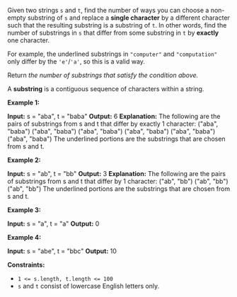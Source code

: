 
Given two strings  `s`  and  `t`, find the number of ways you can choose a non-empty substring of  `s`  and replace a  **single character**  by a different character such that the resulting substring is a substring of  `t`. In other words, find the number of substrings in  `s`  that differ from some substring in  `t`  by  **exactly**  one character.

For example, the underlined substrings in  `"computer"`  and  `"computation"`  only differ by the  `'e'`/`'a'`, so this is a valid way.

Return  _the number of substrings that satisfy the condition above._

A  **substring**  is a contiguous sequence of characters within a string.

**Example 1:**

**Input:** s = "aba", t = "baba"
**Output:** 6
**Explanation:** The following are the pairs of substrings from s and t that differ by exactly 1 character:
("aba", "baba")
("aba", "baba")
("aba", "baba")
("aba", "baba")
("aba", "baba")
("aba", "baba")
The underlined portions are the substrings that are chosen from s and t.

​​**Example 2:**

**Input:** s = "ab", t = "bb"
**Output:** 3
**Explanation:** The following are the pairs of substrings from s and t that differ by 1 character:
("ab", "bb")
("ab", "bb")
("ab", "bb")
​​​​The underlined portions are the substrings that are chosen from s and t.

**Example 3:**

**Input:** s = "a", t = "a"
**Output:** 0

**Example 4:**

**Input:** s = "abe", t = "bbc"
**Output:** 10

**Constraints:**

-   `1 <= s.length, t.length <= 100`
-   `s`  and  `t`  consist of lowercase English letters only.
